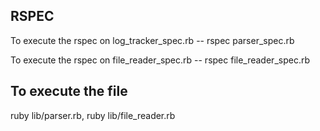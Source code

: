 RSPEC
------
To execute the rspec on log_tracker_spec.rb
 -- rspec parser_spec.rb

To execute the rspec on file_reader_spec.rb
-- rspec file_reader_spec.rb

To execute the file
-------------------
ruby lib/parser.rb, 
ruby lib/file_reader.rb
